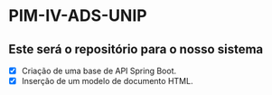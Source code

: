 # PIM-IV-ADS-UNIP
## Este será o repositório para o nosso sistema


- [X] Criação de uma base de API Spring Boot.
- [X] Inserção de um modelo de documento HTML.
